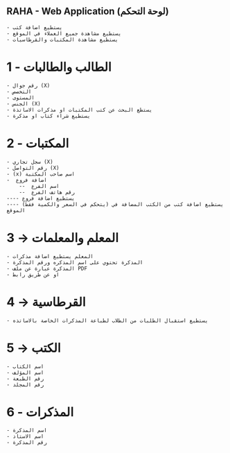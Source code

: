 ## RAHA - Web Application (لوحة التحكم)
    - يستطيع اضافة كتب
    - يستطيع مشاهدة جميع العملاء في الموقع
    - يستطيع مشاهدة المكتبات والقرطاسيات

# 1 - الطالب والطالبات
    - رقم جوال (X)
    - التخصص
    - المستوى
    - الجنس (X)
    - يستطع البحث عن كتب المكتبات او مذكرات الاساتذة
    - يستطيع شراء كتاب او مذكرة

# 2 - المكتبات
    - سجل تجاري (X)
    - رقم التواصل (X)
    - (x) اسم صاحب المكتبة
    -  اضافة فروع
        --  اسم الفرع
        --  رقم هاتف الفرع
    ---- يستطيع اضافة فروع
    ---- (يتحكم في السعر والكمية فقط) يستطيع اضافة كتب من الكتب المضافة في الموقع
   

# 3 -> المعلم والمعلمات
    - المعلم يستطيع اضافة مذكرات
    - المذكرة تحتوي على اسم المذكره ورقم المذكرة
    - المذكرة عبارة عن ملف PDF
    - او عن طريق رابط

# 4 -> القرطاسية
    - يستطيع استقبال الطلبات من الطلاب لطباعة المذكرات الخاصة بالاساتذه
    

# 5 -> الكتب
    - اسم الكتاب
    - اسم المؤلف
    - رقم الطبعة
    - رقم المجلد

# 6 - المذكرات
    - اسم المذكرة
    - اسم الاستاذ
    - رقم المذكرة
    